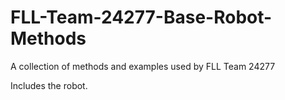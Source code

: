 # FLL-Team-24277-Base-Robot-Methods
A collection of methods and examples used by FLL Team 24277

Includes the robot.

